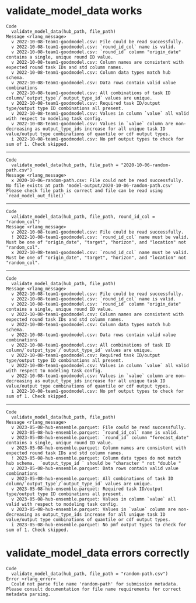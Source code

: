# validate_model_data works

    Code
      validate_model_data(hub_path, file_path)
    Message <rlang_message>
      v 2022-10-08-team1-goodmodel.csv: File could be read successfully.
      v 2022-10-08-team1-goodmodel.csv: `round_id_col` name is valid.
      v 2022-10-08-team1-goodmodel.csv: `round_id` column "origin_date" contains a single, unique round ID value.
      v 2022-10-08-team1-goodmodel.csv: Column names are consistent with expected round task IDs and std column names.
      v 2022-10-08-team1-goodmodel.csv: Column data types match hub schema.
      v 2022-10-08-team1-goodmodel.csv: Data rows contain valid value combinations
      v 2022-10-08-team1-goodmodel.csv: All combinations of task ID column/`output_type`/`output_type_id` values are unique.
      v 2022-10-08-team1-goodmodel.csv: Required task ID/output type/output type ID combinations all present.
      v 2022-10-08-team1-goodmodel.csv: Values in column `value` all valid with respect to modeling task config.
      v 2022-10-08-team1-goodmodel.csv: Values in `value` column are non-decreasing as output_type_ids increase for all unique task ID value/output type combinations of quantile or cdf output types.
      i 2022-10-08-team1-goodmodel.csv: No pmf output types to check for sum of 1. Check skipped.

---

    Code
      validate_model_data(hub_path, file_path = "2020-10-06-random-path.csv")
    Message <rlang_message>
      x 2020-10-06-random-path.csv: File could not be read successfully.  No file exists at path 'model-output/2020-10-06-random-path.csv' Please check file path is correct and file can be read using `read_model_out_file()`

---

    Code
      validate_model_data(hub_path, file_path, round_id_col = "random_col")
    Message <rlang_message>
      v 2022-10-08-team1-goodmodel.csv: File could be read successfully.
      ! 2022-10-08-team1-goodmodel.csv: `round_id_col` name must be valid.  Must be one of "origin_date", "target", "horizon", and "location" not "random_col".
      x 2022-10-08-team1-goodmodel.csv: `round_id_col` name must be valid.  Must be one of "origin_date", "target", "horizon", and "location" not "random_col".

---

    Code
      validate_model_data(hub_path, file_path)
    Message <rlang_message>
      v 2022-10-08-team1-goodmodel.csv: File could be read successfully.
      v 2022-10-08-team1-goodmodel.csv: `round_id_col` name is valid.
      v 2022-10-08-team1-goodmodel.csv: `round_id` column "origin_date" contains a single, unique round ID value.
      v 2022-10-08-team1-goodmodel.csv: Column names are consistent with expected round task IDs and std column names.
      v 2022-10-08-team1-goodmodel.csv: Column data types match hub schema.
      v 2022-10-08-team1-goodmodel.csv: Data rows contain valid value combinations
      v 2022-10-08-team1-goodmodel.csv: All combinations of task ID column/`output_type`/`output_type_id` values are unique.
      v 2022-10-08-team1-goodmodel.csv: Required task ID/output type/output type ID combinations all present.
      v 2022-10-08-team1-goodmodel.csv: Values in column `value` all valid with respect to modeling task config.
      v 2022-10-08-team1-goodmodel.csv: Values in `value` column are non-decreasing as output_type_ids increase for all unique task ID value/output type combinations of quantile or cdf output types.
      i 2022-10-08-team1-goodmodel.csv: No pmf output types to check for sum of 1. Check skipped.

---

    Code
      validate_model_data(hub_path, file_path)
    Message <rlang_message>
      v 2023-05-08-hub-ensemble.parquet: File could be read successfully.
      v 2023-05-08-hub-ensemble.parquet: `round_id_col` name is valid.
      v 2023-05-08-hub-ensemble.parquet: `round_id` column "forecast_date" contains a single, unique round ID value.
      v 2023-05-08-hub-ensemble.parquet: Column names are consistent with expected round task IDs and std column names.
      ! 2023-05-08-hub-ensemble.parquet: Column data types do not match hub schema.  `output_type_id ` should be "character " not "double "
      v 2023-05-08-hub-ensemble.parquet: Data rows contain valid value combinations
      v 2023-05-08-hub-ensemble.parquet: All combinations of task ID column/`output_type`/`output_type_id` values are unique.
      v 2023-05-08-hub-ensemble.parquet: Required task ID/output type/output type ID combinations all present.
      v 2023-05-08-hub-ensemble.parquet: Values in column `value` all valid with respect to modeling task config.
      v 2023-05-08-hub-ensemble.parquet: Values in `value` column are non-decreasing as output_type_ids increase for all unique task ID value/output type combinations of quantile or cdf output types.
      i 2023-05-08-hub-ensemble.parquet: No pmf output types to check for sum of 1. Check skipped.

# validate_model_data errors correctly

    Code
      validate_model_data(hub_path, file_path = "random-path.csv")
    Error <rlang_error>
      Could not parse file name 'random-path' for submission metadata. Please consult documentation for file name requirements for correct metadata parsing.

